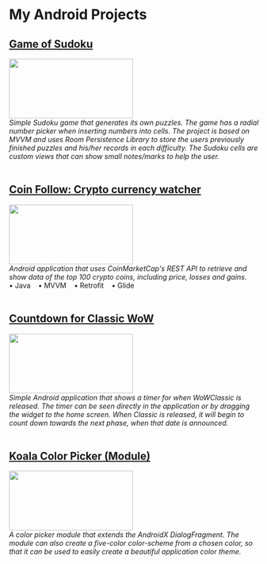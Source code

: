 # My Android Projects

## [Game of Sudoku](https://github.com/naxx1000/GameOfSudoku)
<a href="https://github.com/naxx1000/GameOfSudoku">
	<img src="https://i.imgur.com/VX6gfSu.png" width="250" height="120" />
</a>
<br>
<i>Simple Sudoku game that generates its own puzzles. The game has a radial number picker when inserting numbers into cells. The project is based on MVVM and uses Room Persistence Library to store the users previously finished puzzles and his/her records in each difficulty. The Sudoku cells are custom views that can show small notes/marks to help the user.</i>
<br>
<br>

## [Coin Follow: Crypto currency watcher](https://github.com/naxx1000/CoinFollowProject)
<a href="https://github.com/naxx1000/CoinFollowProject">
	<img src="https://i.imgur.com/gXLfB1F.png" width="250" height="120" />
</a>
<br>
<i>Android application that uses CoinMarketCap's REST API to retrieve and show data of the top 100 crypto coins, including price, losses and gains.</i>
<br>
• Java&nbsp;&nbsp;&nbsp;&nbsp;• MVVM&nbsp;&nbsp;&nbsp;&nbsp;• Retrofit&nbsp;&nbsp;&nbsp;&nbsp;• Glide
<br>
<br>

## [Countdown for Classic WoW](https://github.com/naxx1000/Countdown-For-Classic-WoW)
<a href="https://github.com/naxx1000/Countdown-For-Classic-WoW">
	<img src="https://imgur.com/Z5pj2Gv.png" width="250" height="120" />
</a>
<br>
<i>Simple Android application that shows a timer for when WoWClassic is
released. The timer can be seen directly in the application or by dragging
the widget to the home screen. When Classic is released, it will begin to
count down towards the next phase, when that date is announced.</i>
<br>
<br>

## [Koala Color Picker (Module)](https://github.com/naxx1000/KoalaColorPicker)
<a href="https://github.com/naxx1000/KoalaColorPicker">
	<img src="https://imgur.com/gj387xt.png" width="250" height="120" />
</a>
<br>
<i>A color picker module that extends the AndroidX DialogFragment.
The module can also create a five-color color-scheme from a chosen color,
so that it can be used to easily create a beautiful application color theme.
</i>